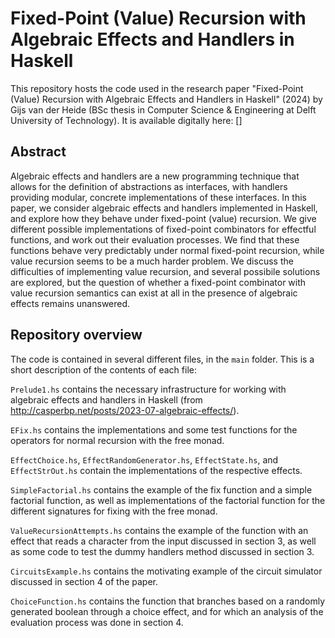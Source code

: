 # Fixed-Point (Value) Recursion with Algebraic Effects and Handlers in Haskell
This repository hosts the code used in the research paper "Fixed-Point (Value) Recursion with Algebraic Effects and Handlers in Haskell" (2024) by Gijs van der Heide (BSc thesis in Computer Science & Engineering at Delft University of Technology). It is available digitally here: []

## Abstract
Algebraic effects and handlers are a new programming technique that allows for the definition of abstractions as interfaces, with handlers providing modular, concrete implementations of these interfaces. In this paper, we consider algebraic effects and handlers implemented in Haskell, and explore how they behave under fixed-point (value) recursion. We give different possible implementations of fixed-point combinators for effectful functions, and work out their evaluation processes. We find that these functions behave very predictably under normal fixed-point recursion, while value recursion seems to be a much harder problem. We discuss the difficulties of implementing value recursion, and several possibile solutions are explored, but the question of whether a fixed-point combinator with value recursion semantics can exist at all in the presence of algebraic effects remains unanswered. 

## Repository overview
The code is contained in several different files, in the `main` folder. This is a short description of the contents of each file:

`Prelude1.hs` contains the necessary infrastructure for working with algebraic effects and handlers in Haskell (from http://casperbp.net/posts/2023-07-algebraic-effects/).

`EFix.hs` contains the implementations and some test functions for the operators for normal recursion with the free monad.

`EffectChoice.hs`, `EffectRandomGenerator.hs`, `EffectState.hs`, and `EffectStrOut.hs` contain the implementations of the respective effects.

`SimpleFactorial.hs` contains the example of the fix function and a simple factorial function, as well as implementations of the factorial function for the different signatures for fixing with the free monad.

`ValueRecursionAttempts.hs` contains the example of the function with an effect that reads a character from the input discussed in section 3, as well as some code to test the dummy handlers method discussed in section 3.

`CircuitsExample.hs` contains the motivating example of the circuit simulator discussed in section 4 of the paper.

`ChoiceFunction.hs` contains the function that branches based on a randomly generated boolean through a choice effect, and for which an analysis of the evaluation process was done in section 4.
